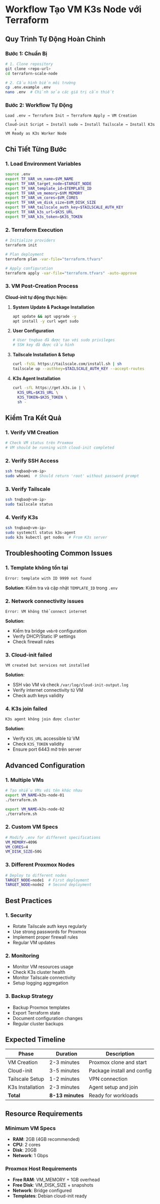 # Workflow Tạo VM K3s Node với Terraform

## Quy Trình Tự Động Hoàn Chỉnh

### Bước 1: Chuẩn Bị
```bash
# 1. Clone repository
git clone <repo-url>
cd terraforn-scale-node

# 2. Cấu hình biến môi trường
cp .env.example .env
nano .env  # Chỉnh sửa các giá trị cần thiết
```

### Bước 2: Workflow Tự Động
```
Load .env → Terraform Init → Terraform Apply → VM Creation
    ↓
Cloud-init Script → Install sudo → Install Tailscale → Install K3s
    ↓
VM Ready as K3s Worker Node
```

## Chi Tiết Từng Bước

### 1. Load Environment Variables
```bash
source .env
export TF_VAR_vm_name=$VM_NAME
export TF_VAR_target_node=$TARGET_NODE
export TF_VAR_template_id=$TEMPLATE_ID
export TF_VAR_vm_memory=$VM_MEMORY
export TF_VAR_vm_cores=$VM_CORES
export TF_VAR_vm_disk_size=$VM_DISK_SIZE
export TF_VAR_tailscale_auth_key=$TAILSCALE_AUTH_KEY
export TF_VAR_k3s_url=$K3S_URL
export TF_VAR_k3s_token=$K3S_TOKEN
```

### 2. Terraform Execution
```bash
# Initialize providers
terraform init

# Plan deployment
terraform plan -var-file="terraform.tfvars"

# Apply configuration
terraform apply -var-file="terraform.tfvars" -auto-approve
```

### 3. VM Post-Creation Process

**Cloud-init tự động thực hiện:**

1. **System Update & Package Installation**
   ```bash
   apt update && apt upgrade -y
   apt install -y curl wget sudo
   ```

2. **User Configuration**
   ```bash
   # User tnqbao đã được tạo với sudo privileges
   # SSH key đã được cấu hình
   ```

3. **Tailscale Installation & Setup**
   ```bash
   curl -fsSL https://tailscale.com/install.sh | sh
   tailscale up --authkey=$TAILSCALE_AUTH_KEY --accept-routes
   ```

4. **K3s Agent Installation**
   ```bash
   curl -sfL https://get.k3s.io | \
     K3S_URL=$K3S_URL \
     K3S_TOKEN=$K3S_TOKEN \
     sh -
   ```

## Kiểm Tra Kết Quả

### 1. Verify VM Creation
```bash
# Check VM status trên Proxmox
# VM should be running with cloud-init completed
```

### 2. Verify SSH Access
```bash
ssh tnqbao@<vm-ip>
sudo whoami  # Should return 'root' without password prompt
```

### 3. Verify Tailscale
```bash
ssh tnqbao@<vm-ip>
sudo tailscale status
```

### 4. Verify K3s
```bash
ssh tnqbao@<vm-ip>
sudo systemctl status k3s-agent
sudo k3s kubectl get nodes  # From K3s server
```

## Troubleshooting Common Issues

### 1. Template không tồn tại
```
Error: template with ID 9999 not found
```
**Solution**: Kiểm tra và cập nhật `TEMPLATE_ID` trong `.env`

### 2. Network connectivity issues
```
Error: VM không thể connect internet
```
**Solution**: 
- Kiểm tra bridge `vmbr0` configuration
- Verify DHCP/Static IP settings
- Check firewall rules

### 3. Cloud-init failed
```
VM created but services not installed
```
**Solution**:
- SSH vào VM và check `/var/log/cloud-init-output.log`
- Verify internet connectivity từ VM
- Check auth keys validity

### 4. K3s join failed
```
K3s agent không join được cluster
```
**Solution**:
- Verify `K3S_URL` accessible từ VM
- Check `K3S_TOKEN` validity
- Ensure port 6443 mở trên server

## Advanced Configuration

### 1. Multiple VMs
```bash
# Tạo nhiều VMs với tên khác nhau
export VM_NAME=k3s-node-01
./terraform.sh

export VM_NAME=k3s-node-02  
./terraform.sh
```

### 2. Custom VM Specs
```bash
# Modify .env for different specifications
VM_MEMORY=4096
VM_CORES=4
VM_DISK_SIZE=50G
```

### 3. Different Proxmox Nodes
```bash
# Deploy to different nodes
TARGET_NODE=node1  # First deployment
TARGET_NODE=node2  # Second deployment
```

## Best Practices

### 1. Security
- Rotate Tailscale auth keys regularly
- Use strong passwords for Proxmox
- Implement proper firewall rules
- Regular VM updates

### 2. Monitoring
- Monitor VM resources usage
- Check K3s cluster health
- Monitor Tailscale connectivity
- Setup logging aggregation

### 3. Backup Strategy
- Backup Proxmox templates
- Export Terraform state
- Document configuration changes
- Regular cluster backups

## Expected Timeline

| Phase | Duration | Description |
|-------|----------|-------------|
| VM Creation | 2-3 minutes | Proxmox clone and start |
| Cloud-init | 3-5 minutes | Package install and config |
| Tailscale Setup | 1-2 minutes | VPN connection |
| K3s Installation | 2-3 minutes | Agent setup and join |
| **Total** | **8-13 minutes** | Ready for workloads |

## Resource Requirements

### Minimum VM Specs
- **RAM**: 2GB (4GB recommended)
- **CPU**: 2 cores
- **Disk**: 20GB
- **Network**: 1 Gbps

### Proxmox Host Requirements
- **Free RAM**: VM_MEMORY + 1GB overhead
- **Free Disk**: VM_DISK_SIZE + snapshots
- **Network**: Bridge configured
- **Templates**: Debian cloud-init ready

